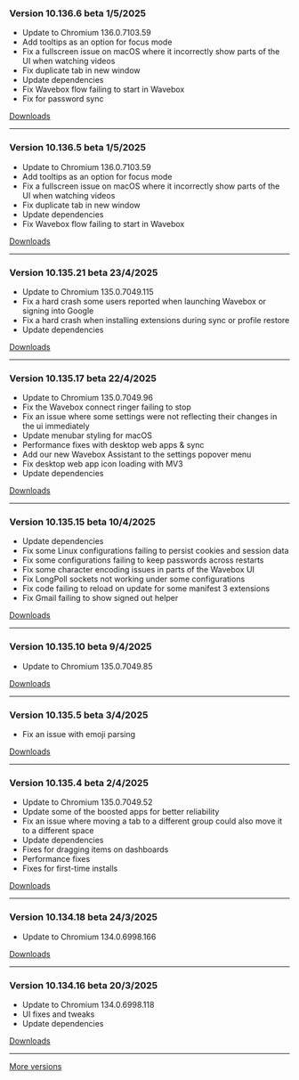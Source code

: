 <h3>Version 10.136.6 beta <span class="date">1/5/2025</span></h3>
<ul>
  <li>Update to Chromium 136.0.7103.59</li>
  <li>Add tooltips as an option for focus mode</li>
  <li>Fix a fullscreen issue on macOS where it incorrectly show parts of the UI when watching videos</li>
  <li>Fix duplicate tab in new window</li>
  <li>Update dependencies</li>
  <li>Fix Wavebox flow failing to start in Wavebox</li>
  <li>Fix for password sync</li>
</ul>

[Downloads](https://wavebox.io/download/release/10.136.6.3)

---

<h3>Version 10.136.5 beta <span class="date">1/5/2025</span></h3>
<ul>
  <li>Update to Chromium 136.0.7103.59</li>
  <li>Add tooltips as an option for focus mode</li>
  <li>Fix a fullscreen issue on macOS where it incorrectly show parts of the UI when watching videos</li>
  <li>Fix duplicate tab in new window</li>
  <li>Update dependencies</li>
  <li>Fix Wavebox flow failing to start in Wavebox</li>
</ul>

[Downloads](https://wavebox.io/download/release/10.136.5.3)

---

<h3>Version 10.135.21 beta <span class="date">23/4/2025</span></h3>
<ul>
  <li>Update to Chromium 135.0.7049.115</li>
  <li>Fix a hard crash some users reported when launching Wavebox or signing into Google</li>
  <li>Fix a hard crash when installing extensions during sync or profile restore</li>
  <li>Update dependencies</li>
</ul>

[Downloads](https://wavebox.io/download/release/10.135.21.3)

---

<h3>Version 10.135.17 beta <span class="date">22/4/2025</span></h3>
<ul>
  <li>Update to Chromium 135.0.7049.96</li>
  <li>Fix the Wavebox connect ringer failing to stop</li>
  <li>Fix an issue where some settings were not reflecting their changes in the ui immediately</li>
  <li>Update menubar styling for macOS</li>
  <li>Performance fixes with desktop web apps & sync</li>
  <li>Add our new Wavebox Assistant to the settings popover menu</li>
  <li>Fix desktop web app icon loading with MV3</li>
  <li>Update dependencies</li>
</ul>

[Downloads](https://wavebox.io/download/release/10.135.17.3)

---

<h3>Version 10.135.15 beta <span class="date">10/4/2025</span></h3>
<ul>
  <li>Update dependencies</li>
  <li>Fix some Linux configurations failing to persist cookies and session data</li>
  <li>Fix some configurations failing to keep passwords across restarts</li>
  <li>Fix some character encoding issues in parts of the Wavebox UI</li>
  <li>Fix LongPoll sockets not working under some configurations</li>
  <li>Fix code failing to reload on update for some manifest 3 extensions</li>
  <li>Fix Gmail failing to show signed out helper</li>
</ul>

[Downloads](https://wavebox.io/download/release/10.135.15.3)

---

<h3>Version 10.135.10 beta <span class="date">9/4/2025</span></h3>
<ul>
  <li>Update to Chromium 135.0.7049.85</li>
</ul>

[Downloads](https://wavebox.io/download/release/10.135.10.3)

---

<h3>Version 10.135.5 beta <span class="date">3/4/2025</span></h3>
<ul>
  <li>Fix an issue with emoji parsing</li>
</ul>

[Downloads](https://wavebox.io/download/release/10.135.5.3)

---

<h3>Version 10.135.4 beta <span class="date">2/4/2025</span></h3>
<ul>
  <li>Update to Chromium 135.0.7049.52</li>
  <li>Update some of the boosted apps for better reliability</li>
  <li>Fix an issue where moving a tab to a different group could also move it to a different space</li>
  <li>Update dependencies</li>
  <li>Fixes for dragging items on dashboards</li>
  <li>Performance fixes</li>
  <li>Fixes for first-time installs</li>
</ul>

[Downloads](https://wavebox.io/download/release/10.135.4.3)

---

<h3>Version 10.134.18 beta <span class="date">24/3/2025</span></h3>
<ul>
  <li>Update to Chromium 134.0.6998.166</li>
</ul>

[Downloads](https://wavebox.io/download/release/10.134.18.3)

---

<h3>Version 10.134.16 beta <span class="date">20/3/2025</span></h3>
<ul>
  <li>Update to Chromium 134.0.6998.118</li>
  <li>UI fixes and tweaks</li>
  <li>Update dependencies</li>
</ul>

[Downloads](https://wavebox.io/download/release/10.134.16.3)

---
[More versions](https://wavebox.io/changelog/beta/)